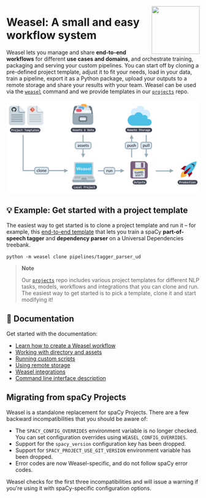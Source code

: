 <a href="https://explosion.ai"><img src="https://explosion.ai/assets/img/logo.svg" width="125" height="125" align="right" /></a>

# Weasel: A small and easy workflow system

Weasel lets you manage and share **end-to-end workflows** for
different **use cases and domains**, and orchestrate training, packaging and
serving your custom pipelines. You can start off by cloning a pre-defined
project template, adjust it to fit your needs, load in your data, train a
pipeline, export it as a Python package, upload your outputs to a remote storage
and share your results with your team. Weasel can be used via the
[`weasel`](https://github.com/explosion/weasel/blob/main/docs/cli.md) command and we provide templates in our
[`projects`](https://github.com/explosion/projects) repo.

![Illustration of project workflow and commands](https://raw.githubusercontent.com/explosion/weasel/main/docs/assets/images/projects.svg)

## 💡 Example: Get started with a project template

The easiest way to get started is to clone a project template and run it – for
example, this [end-to-end template](https://github.com/explosion/projects/tree/v3/pipelines/tagger_parser_ud)
that lets you train a spaCy **part-of-speech
tagger** and **dependency parser** on a Universal Dependencies treebank.

```shell
python -m weasel clone pipelines/tagger_parser_ud
```

> **Note**
>
> Our [`projects`](https://github.com/explosion/projects) repo includes various
> project templates for different NLP tasks, models, workflows and integrations
> that you can clone and run. The easiest way to get started is to pick a
> template, clone it and start modifying it!

## 📕 Documentation

Get started with the documentation:

- [Learn how to create a Weasel workflow](https://github.com/explosion/weasel/blob/main/docs/tutorial/workflow.md)
- [Working with directory and assets](https://github.com/explosion/weasel/blob/main/docs/tutorial/directory-and-assets.md)
- [Running custom scripts](https://github.com/explosion/weasel/blob/main/docs/tutorial/custom-scripts.md)
- [Using remote storage](https://github.com/explosion/weasel/blob/main/docs/tutorial/remote-storage.md)
- [Weasel integrations](https://github.com/explosion/weasel/blob/main/docs/tutorial/integrations.md)
- [Command line interface description](https://github.com/explosion/weasel/blob/main/docs/cli.md)

## Migrating from spaCy Projects

Weasel is a standalone replacement for spaCy Projects.
There are a few backward incompatibilities that you should be aware of:

- The `SPACY_CONFIG_OVERRIDES` environment variable is no longer checked.
  You can set configuration overrides using `WEASEL_CONFIG_OVERRIDES`.
- Support for the `spacy_version` configuration key has been dropped.
- Support for `SPACY_PROJECT_USE_GIT_VERSION` environment variable has been dropped.
- Error codes are now Weasel-specific, and do not follow spaCy error codes.

Weasel checks for the first three incompatibilities and will issue a
warning if you're using it with spaCy-specific configuration options.
